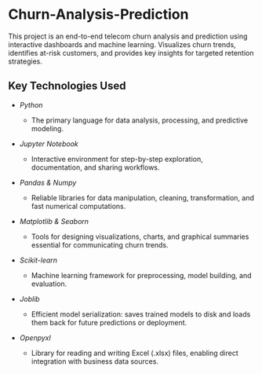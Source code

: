 # Churn-Analysis-Prediction
This project is an end-to-end telecom churn analysis and prediction using interactive dashboards and machine learning. Visualizes churn trends, identifies at-risk customers, and provides key insights for targeted retention strategies.

## Key Technologies Used

- *Python*
   - The primary language for data analysis, processing, and predictive modeling.

- *Jupyter Notebook*
  - Interactive environment for step-by-step exploration, documentation, and sharing workflows.

- *Pandas & Numpy*
   - Reliable libraries for data manipulation, cleaning, transformation, and fast numerical computations.

- *Matplotlib & Seaborn*
   - Tools for designing visualizations, charts, and graphical summaries essential for communicating churn trends.

- *Scikit-learn*
   - Machine learning framework for preprocessing, model building, and evaluation.

- *Joblib*
   - Efficient model serialization: saves trained models to disk and loads them back for future predictions or deployment.

- *Openpyxl*
   - Library for reading and writing Excel (.xlsx) files, enabling direct integration with business data sources.
